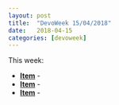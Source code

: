 ```yaml
---
layout: post
title:  "DevoWeek 15/04/2018"
date:   2018-04-15
categories: [devoweek]
---
```


This week:

* **[Item]()** - 
* **[Item]()** - 
* **[Item]()** - 
                            